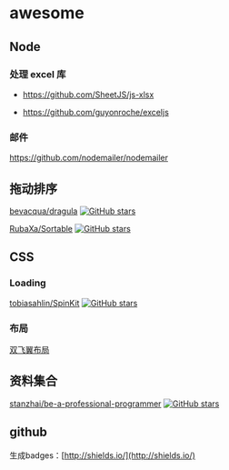 # awesome


## Node

### 处理 excel 库
- https://github.com/SheetJS/js-xlsx

- https://github.com/guyonroche/exceljs

### 邮件
https://github.com/nodemailer/nodemailer

## 拖动排序


[bevacqua/dragula](https://github.com/bevacqua/dragula)    [![GitHub stars](https://img.shields.io/github/stars/bevacqua/dragula.svg?style=social)](https://github.com/bevacqua/dragula/stargazers)

[RubaXa/Sortable](https://github.com/RubaXa/Sortable)     [![GitHub stars](https://img.shields.io/github/stars/RubaXa/Sortable.svg?style=social)](https://github.com/RubaXa/Sortable/stargazers)

## CSS

### Loading

[tobiasahlin/SpinKit](https://github.com/tobiasahlin/SpinKit)  [![GitHub stars](https://img.shields.io/github/stars/tobiasahlin/SpinKit.svg?style=social)](https://github.com/tobiasahlin/SpinKit/stargazers)

### 布局

[双飞翼布局](https://jsfiddle.net/zg6y3ahy/1/)

## 资料集合

[stanzhai/be-a-professional-programmer](https://github.com/stanzhai/be-a-professional-programmer) [![GitHub stars](https://img.shields.io/github/stars/stanzhai/be-a-professional-programmer.svg?style=social)](https://github.com/stanzhai/be-a-professional-programmer/stargazers)


## github

生成badges：[http://shields.io/](http://shields.io/)
